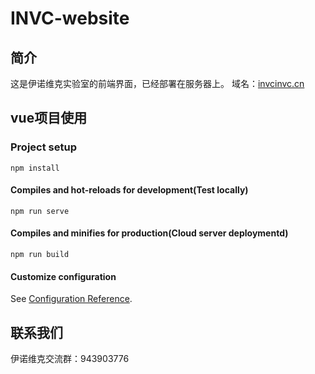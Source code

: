 # INVC-website

## 简介

这是伊诺维克实验室的前端界面，已经部署在服务器上。
域名：[invcinvc.cn](http://www.invcinvc.cn)

## vue项目使用

### Project setup

```shell
npm install
```

#### Compiles and hot-reloads for development(Test locally)

```shell
npm run serve
```

#### Compiles and minifies for production(Cloud server deploymentd)

```shell
npm run build
```

#### Customize configuration

See [Configuration Reference](https://cli.vuejs.org/config/).

## 联系我们
伊诺维克交流群：943903776
